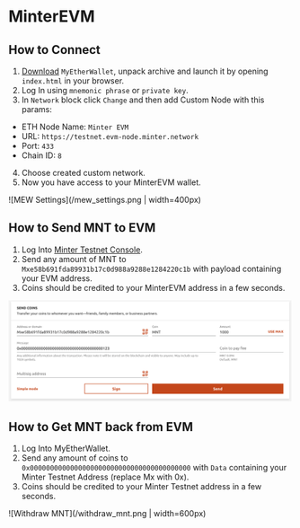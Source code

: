 # MinterEVM

## How to Connect
1. [Download](https://github.com/MyEtherWallet/MyEtherWallet/releases/tag/v5.6.1) `MyEtherWallet`, unpack archive and launch it by opening  `index.html` in your browser.
2. Log In using `mnemonic phrase` or `private key`.
3. In `Network` block click `Change` and then add Custom Node with this params:
- ETH Node Name: `Minter EVM`
- URL: `https://testnet.evm-node.minter.network`
- Port: `433`
- Chain ID: `8`
4. Choose created custom network.
5. Now you have access to your MinterEVM wallet.

![MEW Settings](/mew_settings.png | width=400px)

## How to Send MNT to EVM
1. Log Into [Minter Testnet Console](https://testnet.console.minter.network/).
2. Send any amount of MNT to `Mxe58b691fda89931b17c0d988a9288e1284220c1b` with payload containing your  EVM address.
3. Coins should be credited to your MinterEVM address in a few seconds. 

![Send MNT](/send_mnt.png)

## How to Get MNT back from EVM
1. Log Into MyEtherWallet.
2. Send any amount of coins to  `0x0000000000000000000000000000000000000000` with `Data` containing your Minter Testnet Address (replace Mx with 0x).
3. Coins should be credited to your Minter Testnet address in a few seconds.

![Withdraw MNT](/withdraw_mnt.png | width=600px)
